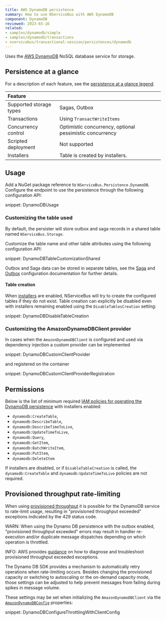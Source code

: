 ```yaml
---
title: AWS DynamoDB persistence
summary: How to use NServiceBus with AWS DynamoDB
component: DynamoDB
reviewed: 2023-03-16
related:
- samples/dynamodb/simple
- samples/dynamodb/transactions
- nservicebus/transactional-session/persistences/dynamodb
---
```


Uses the [AWS DynamoDB](https://aws.amazon.com/pm/dynamodb/) NoSQL database service for storage.

## Persistence at a glance

For a description of each feature, see the [persistence at a glance legend](/persistence/#persistence-at-a-glance).

|Feature                    |   |
|:---                       |---
|Supported storage types    |Sagas, Outbox
|Transactions               |Using `TransactWriteItems`
|Concurrency control        |Optimistic concurrency, optional pessimistic concurrency
|Scripted deployment        |Not supported
|Installers                 |Table is created by installers.

## Usage

Add a NuGet package reference to `NServiceBus.Persistence.DynamoDB`. Configure the endpoint to use the persistence through the following configuration API:

snippet: DynamoDBUsage

### Customizing the table used

By default, the persister will store outbox and saga records in a shared table named `NServiceBus.Storage`.

Customize the table name and other table attributes using the following configuration API:

snippet: DynamoDBTableCustomizationShared

Outbox and Saga data can be stored in separate tables, see the [Saga](/persistence/dynamodb/sagas.md) and [Outbox](/persistence/dynamodb/outbox.md) configuration documentation for further details.

#### Table creation

When [installers](/nservicebus/operations/installers.md) are enabled, NServiceBus will try to create the configured tables if they do not exist. Table creation can explicitly be disabled even with installers remaining enabled using the `DisableTablesCreation` setting:

snippet: DynamoDBDisableTableCreation

### Customizing the AmazonDynamoDBClient provider

In cases when the `AmazonDynamoDBClient` is configured and used via dependency injection a custom provider can be implemented

snippet: DynamoDBCustomClientProvider

and registered on the container

snippet: DynamoDBCustomClientProviderRegistration

## Permissions

Below is the list of minimum required [IAM policies for operating the DynamoDB persistence](https://docs.aws.amazon.com/amazondynamodb/latest/developerguide/security_iam_service-with-iam.html) with installers enabled: 

  - `dynamodb:CreateTable`,
  - `dynamodb:DescribeTable`,
  - `dynamodb:DescribeTimeToLive`,
  - `dynamodb:UpdateTimeToLive`,
  - `dynamodb:Query`,
  - `dynamodb:GetItem`,
  - `dynamodb:BatchWriteItem`,
  - `dynamodb:PutItem`,
  - `dynamodb:DeleteItem`

If installers are disabled, or if `DisableTableCreation` is called, the `dynamodb:CreateTable` and `dynamodb:UpdateTimeToLive` policies are not required. 

## Provisioned throughput rate-limiting

When using [provisioned throughput](https://docs.aws.amazon.com/amazondynamodb/latest/developerguide/ProvisionedThroughput.html) it is possible for the DynamoDB service to rate-limit usage, resulting in "provisioned throughput exceeded" exceptions indicated by the 429 status code.

WARN: When using the Dynamo DB persistence with the outbox enabled, "provisioned throughput exceeded" errors may result in handler re-execution and/or duplicate message dispatches depending on which operation is throttled.

INFO: AWS provides [guidance](https://docs.aws.amazon.com/amazondynamodb/latest/developerguide/ProvisionedThroughput.html#ProvisionedThroughput.Troubleshooting) on how to diagnose and troubleshoot provisioned throughput exceeded exceptions.

The Dynamo DB SDK provides a mechanism to automatically retry operations when rate-limiting occurs. Besides changing the provisioned capacity or switching to autoscaling or the on-demand capacity mode, those settings can be adjusted to help prevent messages from failing during spikes in message volume.

These settings may be set when initializing the `AmazonDynamoDBClient` via the [`AmazonDynamoDBConfig`](https://docs.aws.amazon.com/sdk-for-net/v3/developer-guide/retries-timeouts.html) properties:

snippet: DynamoDBConfigureThrottlingWithClientConfig
